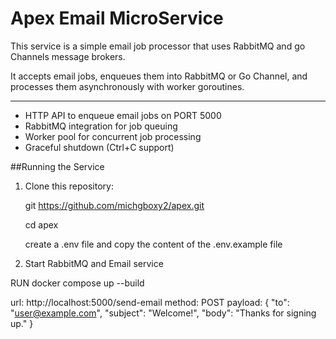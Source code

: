 # Apex Email MicroService

This service is a simple email job processor that uses RabbitMQ and go Channels message brokers.

It accepts email jobs, enqueues them into RabbitMQ or Go Channel, and processes them asynchronously with worker goroutines.

---

- HTTP API to enqueue email jobs on PORT 5000
- RabbitMQ integration for job queuing
- Worker pool for concurrent job processing
- Graceful shutdown (Ctrl+C support)

##Running the Service

1. Clone this repository:

   git https://github.com/michgboxy2/apex.git

   cd apex

   create a .env file and copy the content of the .env.example file

2. Start RabbitMQ and Email service

RUN docker compose up --build

url: http://localhost:5000/send-email
method: POST
payload: {
"to": "user@example.com",
"subject": "Welcome!",
"body": "Thanks for signing up."
}
